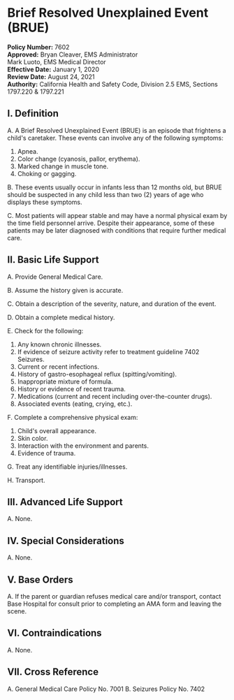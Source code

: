 # Brief Resolved Unexplained Event (BRUE)

**Policy Number:** 7602  
**Approved:** Bryan Cleaver, EMS Administrator  
Mark Luoto, EMS Medical Director  
**Effective Date:** January 1, 2020  
**Review Date:** August 24, 2021  
**Authority:** California Health and Safety Code, Division 2.5 EMS, Sections 1797.220 & 1797.221

## I. Definition

A. A Brief Resolved Unexplained Event (BRUE) is an episode that frightens a child's caretaker. These events can involve any of the following symptoms:

1. Apnea.
2. Color change (cyanosis, pallor, erythema).
3. Marked change in muscle tone.
4. Choking or gagging.

B. These events usually occur in infants less than 12 months old, but BRUE should be suspected in any child less than two (2) years of age who displays these symptoms.

C. Most patients will appear stable and may have a normal physical exam by the time field personnel arrive. Despite their appearance, some of these patients may be later diagnosed with conditions that require further medical care.

## II. Basic Life Support

A. Provide General Medical Care.

B. Assume the history given is accurate.

C. Obtain a description of the severity, nature, and duration of the event.

D. Obtain a complete medical history.

E. Check for the following:
1. Any known chronic illnesses.
2. If evidence of seizure activity refer to treatment guideline 7402 Seizures.
3. Current or recent infections.
4. History of gastro-esophageal reflux (spitting/vomiting).
5. Inappropriate mixture of formula.
6. History or evidence of recent trauma.
7. Medications (current and recent including over-the-counter drugs).
8. Associated events (eating, crying, etc.).

F. Complete a comprehensive physical exam:
1. Child's overall appearance.
2. Skin color.
3. Interaction with the environment and parents.
4. Evidence of trauma.

G. Treat any identifiable injuries/illnesses.

H. Transport.

## III. Advanced Life Support

A. None.

## IV. Special Considerations

A. None.

## V. Base Orders

A. If the parent or guardian refuses medical care and/or transport, contact Base Hospital for consult prior to completing an AMA form and leaving the scene.

## VI. Contraindications

A. None.

## VII. Cross Reference

A. General Medical Care Policy No. 7001
B. Seizures Policy No. 7402

